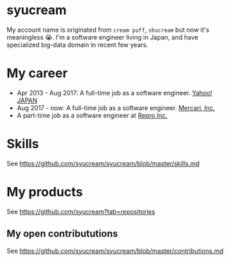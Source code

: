 # syucream

My account name is originated from `cream puff`, `shucream` but now it's meaningless :sob:. I'm a software engineer living in Japan, and have specialized big-data domain in recent few years.

# My career

- Apr 2013 - Aug 2017: A full-time job as a software engineer. [Yahoo! JAPAN](https://about.yahoo.co.jp/)
- Aug 2017 - now: A full-time job as a software engineer. [Mercari, Inc.](https://about.mercari.com/)
- A part-time job as a software engineer at [Repro Inc.](https://repro.io/company/about/)

# Skills

See https://github.com/syucream/syucream/blob/master/skills.md

# My products

See https://github.com/syucream?tab=repositories

## My open contribututions

See https://github.com/syucream/syucream/blob/master/contributions.md

